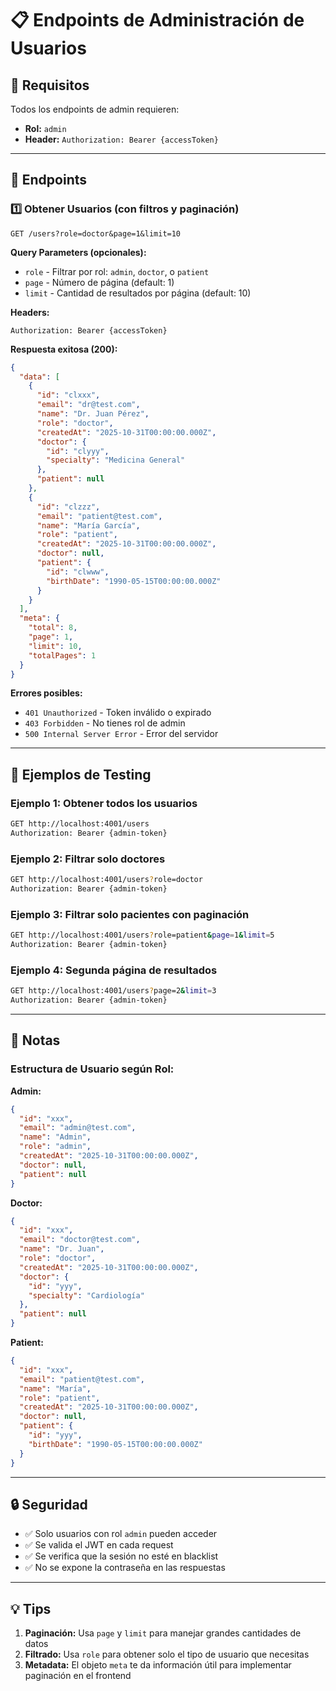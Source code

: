 # 📋 Endpoints de Administración de Usuarios

## 🔐 Requisitos
Todos los endpoints de admin requieren:
- **Rol:** `admin`
- **Header:** `Authorization: Bearer {accessToken}`

---

## 📍 Endpoints

### 1️⃣ Obtener Usuarios (con filtros y paginación)

```http
GET /users?role=doctor&page=1&limit=10
```

**Query Parameters (opcionales):**
- `role` - Filtrar por rol: `admin`, `doctor`, o `patient`
- `page` - Número de página (default: 1)
- `limit` - Cantidad de resultados por página (default: 10)

**Headers:**
```
Authorization: Bearer {accessToken}
```

**Respuesta exitosa (200):**
```json
{
  "data": [
    {
      "id": "clxxx",
      "email": "dr@test.com",
      "name": "Dr. Juan Pérez",
      "role": "doctor",
      "createdAt": "2025-10-31T00:00:00.000Z",
      "doctor": {
        "id": "clyyy",
        "specialty": "Medicina General"
      },
      "patient": null
    },
    {
      "id": "clzzz",
      "email": "patient@test.com",
      "name": "María García",
      "role": "patient",
      "createdAt": "2025-10-31T00:00:00.000Z",
      "doctor": null,
      "patient": {
        "id": "clwww",
        "birthDate": "1990-05-15T00:00:00.000Z"
      }
    }
  ],
  "meta": {
    "total": 8,
    "page": 1,
    "limit": 10,
    "totalPages": 1
  }
}
```

**Errores posibles:**
- `401 Unauthorized` - Token inválido o expirado
- `403 Forbidden` - No tienes rol de admin
- `500 Internal Server Error` - Error del servidor

---

## 🧪 Ejemplos de Testing

### Ejemplo 1: Obtener todos los usuarios
```bash
GET http://localhost:4001/users
Authorization: Bearer {admin-token}
```

### Ejemplo 2: Filtrar solo doctores
```bash
GET http://localhost:4001/users?role=doctor
Authorization: Bearer {admin-token}
```

### Ejemplo 3: Filtrar solo pacientes con paginación
```bash
GET http://localhost:4001/users?role=patient&page=1&limit=5
Authorization: Bearer {admin-token}
```

### Ejemplo 4: Segunda página de resultados
```bash
GET http://localhost:4001/users?page=2&limit=3
Authorization: Bearer {admin-token}
```

---

## 📝 Notas

### Estructura de Usuario según Rol:

**Admin:**
```json
{
  "id": "xxx",
  "email": "admin@test.com",
  "name": "Admin",
  "role": "admin",
  "createdAt": "2025-10-31T00:00:00.000Z",
  "doctor": null,
  "patient": null
}
```

**Doctor:**
```json
{
  "id": "xxx",
  "email": "doctor@test.com",
  "name": "Dr. Juan",
  "role": "doctor",
  "createdAt": "2025-10-31T00:00:00.000Z",
  "doctor": {
    "id": "yyy",
    "specialty": "Cardiología"
  },
  "patient": null
}
```

**Patient:**
```json
{
  "id": "xxx",
  "email": "patient@test.com",
  "name": "María",
  "role": "patient",
  "createdAt": "2025-10-31T00:00:00.000Z",
  "doctor": null,
  "patient": {
    "id": "yyy",
    "birthDate": "1990-05-15T00:00:00.000Z"
  }
}
```

---

## 🔒 Seguridad

- ✅ Solo usuarios con rol `admin` pueden acceder
- ✅ Se valida el JWT en cada request
- ✅ Se verifica que la sesión no esté en blacklist
- ✅ No se expone la contraseña en las respuestas

---

## 💡 Tips

1. **Paginación:** Usa `page` y `limit` para manejar grandes cantidades de datos
2. **Filtrado:** Usa `role` para obtener solo el tipo de usuario que necesitas
3. **Metadata:** El objeto `meta` te da información útil para implementar paginación en el frontend
